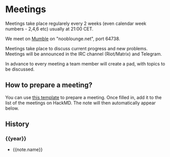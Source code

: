 # Meetings

Meetings take place regularely every 2 weeks (even calendar week numbers - 2,4,6 etc) usually at 21:00 CET.

We meet on [Mumble](https://github.com/mumble-voip/mumble) on "nooblounge.net", port 64738.

Meetings take place to discuss current progress and new problems. Meetings will be announced in the IRC channel (Riot/Matrix) and Telegram.

In advance to every meeting a team member will create a pad, with topics to be discussed.

## How to prepare a meeting?

You can use [this template](https://hackmd.io/kePoI6e2QuGQF__tZUJvkw) to prepare a meeting. 
Once filled in, <a :href="`https://hackmd.io/${hackpad}`">add it to the list of the meetings on HackMD.</a>
The note will then automatically appear below.

## History

<div class="flex flex-wrap">
    <div v-for="(notes, year) in meetings" class="w-1/2 md:w-1/3 xl:w-1/5">
        <h3>{{year}}</h3>
        <ul>
            <li v-for="note in notes">
                <a :href="note.link">
                    {{note.name}}
                </a>
            </li>
        </ul>
    </div>
</div>

<script>

export default {
    data: () => ({
        meetings: [],
        hackpad: '1EUrMWEVTOqzg65FDK2dAg'
    }),
    async mounted() {
        let response = await fetch(`https://hackmd.io/${this.hackpad}/download`)
        let markdown = await response.text()
        markdown = /(?:## Meetings)([\W\n\w]*?)(?:##)/gm
            .exec(markdown)[1]
            // turn lines into array items
            .split('\n')
            // remove empty lines
            .filter(String)
            // turn array of lines into a tree of year/notes pairings
            .reduce((acc, cur, index, array) => {
                let indent = cur.match(/\s+/)[0].length
                let year = cur.match(/\d{4}/g)[0]
                if (!acc[year]) acc[year] = []
                let [match, name, link] = cur.match(/(?:.*?)\[(.*?)\]\((.*?)\)/) || []
                if (indent > 1) acc[year].push({name, link})
                return acc
            }, {})
        this.meetings = markdown
    }
}
</script>